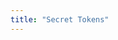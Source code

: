 ```yaml
---
title: "Secret Tokens"
---
```


<hero-mixed-cms section="AboutSecretTokensBridges" />
<content-navigator-cms section="AboutSecretTokensBridges" />
